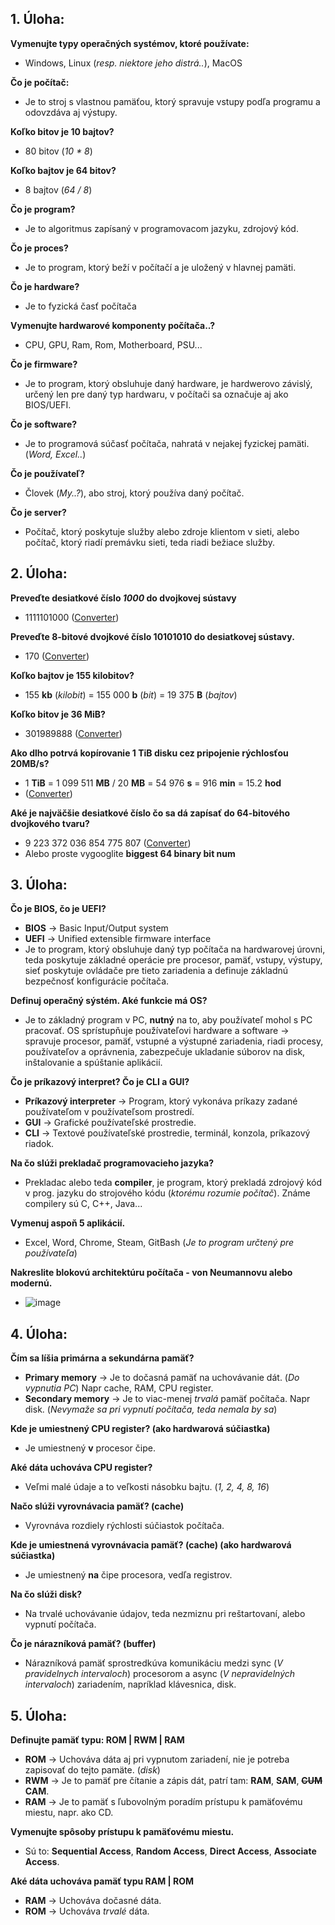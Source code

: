 ## 1. Úloha:


**Vymenujte typy operačných systémov, ktoré používate:**</br>
- Windows, Linux (*resp. niektore jeho distrá..*), MacOS

**Čo je počítač:**</br>
- Je to stroj s vlastnou pamäťou, ktorý spravuje vstupy podľa programu a odovzdáva aj výstupy.

**Koľko bitov je 10 bajtov?**
- 80 bitov (*10 \* 8*)

**Koľko bajtov je 64 bitov?**
- 8 bajtov (*64 / 8*)

**Čo je program?**
- Je to algoritmus zapísaný v programovacom jazyku, zdrojový kód.

**Čo je proces?**
- Je to program, ktorý beží v počítačí a je uložený v hlavnej pamäti.

**Čo je hardware?**
- Je to fyzická časť počítača

**Vymenujte hardwarové komponenty počítača..?**
- CPU, GPU, Ram, Rom, Motherboard, PSU...

**Čo je firmware?**
- Je to program, ktorý obsluhuje daný hardware, je hardwerovo závislý, určený len pre daný typ hardwaru, v počítači sa označuje aj ako BIOS/UEFI.

**Čo je software?**
- Je to programová súčasť počítača, nahratá v nejakej fyzickej pamäti. (*Word, Excel..*)

**Čo je používateľ?**
- Človek (*My..?*), abo stroj, ktorý používa daný počítač.

**Čo je server?**
- Počítač, ktorý poskytuje služby alebo zdroje klientom v sieti, alebo počítač, ktorý riadí premávku sieti, teda riadi bežiace služby.


## 2. Úloha:


**Preveďte desiatkové číslo *1000* do dvojkovej sústavy**
- 1111101000 ([Converter](https://www.rapidtables.com/convert/number/decimal-to-binary.html))

**Preveďte 8-bitové dvojkové číslo 10101010 do desiatkovej sústavy.**
- 170 ([Converter](https://www.rapidtables.com/convert/number/binary-to-decimal.html))

**Koľko bajtov je 155 kilobitov?**
- 155 **kb** (*kilobit*) = 155 000 **b** (*bit*) = 19 375 **B** (*bajtov*)

**Koľko bitov je 36 MiB?**
- 301989888 ([Converter](https://www.thecalculatorsite.com/conversions/datastorage.php))

**Ako dlho potrvá kopírovanie 1 TiB disku cez pripojenie rýchlosťou 20MB/s?**
- 1 **TiB** = 1 099 511 **MB** / 20 **MB** = 54 976 **s** = 916 **min** = 15.2 **hod**
- ([Converter](https://www.gbmb.org/tib-to-mb))

**Aké je najväčšie desiatkové číslo čo sa dá zapísať do 64-bitového dvojkového tvaru?**
- 9 223 372 036 854 775 807 ([Converter](https://www.rapidtables.com/convert/number/decimal-to-binary.html))
- Alebo proste vygooglite **biggest 64 binary bit num**


## 3. Úloha:


**Čo je BIOS, čo je UEFI?**
- **BIOS** -> Basic Input/Output system
- **UEFI** -> Unified extensible firmware interface
- Je to program, ktorý obsluhuje daný typ počítača na hardwarovej úrovni, teda poskytuje základné operácie pre procesor, pamäť, vstupy, výstupy, sieť poskytuje ovládače pre tieto zariadenia a definuje základnú bezpečnosť konfigurácie počítača.

**Definuj operačný sýstém. Aké funkcie má OS?**
- Je to základný program v PC, **nutný** na to, aby používateľ mohol s PC pracovať. OS sprístupňuje používateľovi hardware a software -> spravuje procesor, pamäť, vstupné a výstupné zariadenia, riadi procesy, používateľov a oprávnenia, zabezpečuje ukladanie súborov na disk, inštalovanie a spúštanie aplikácií.

**Čo je príkazový interpret? Čo je CLI a GUI?**
- **Príkazový interpreter** -> Program, ktorý vykonáva príkazy zadané používateľom v používateľsom prostredí.
- **GUI** -> Grafické používateľské prostredie.
- **CLI** -> Textové používateľské prostredie, terminál, konzola, príkazový riadok.

**Na čo slúži prekladač programovacieho jazyka?**
- Prekladac alebo teda **compiler**, je program, ktorý prekladá zdrojový kód v prog. jazyku do strojového kódu (*ktorému rozumie počítač*). Známe compilery sú C, C++, Java...

**Vymenuj aspoň 5 aplikácií.**
- Excel, Word, Chrome, Steam, GitBash (*Je to program určtený pre používateľa*)


**Nakreslite blokovú architektúru počítača - von Neumannovu alebo modernú.**
- ![image](https://user-images.githubusercontent.com/89749147/188817566-0ae02c0a-716e-4a74-8aa4-51df7cbb1025.png)


## 4. Úloha:


**Čím sa líšia primárna a sekundárna pamäť?**
- **Primary memory** -> Je to dočasná pamäť na uchovávanie dát. (*Do vypnutia PC*) Napr cache, RAM, CPU register.
- **Secondary memory** -> Je to viac-menej *trvalá* pamäť počítača. Napr disk. (*Nevymaže sa pri vypnutí počítača, teda nemala by sa*)

**Kde je umiestnený CPU register? (ako hardwarová súčiastka)**
- Je umiestnený **v** procesor čipe.

**Aké dáta uchováva CPU register?**
- Veľmi malé údaje a to veľkosti násobku bajtu. (*1, 2, 4, 8, 16*)

**Načo slúži vyrovnávacia pamäť? (cache)**
- Vyrovnáva rozdiely rýchlosti súčiastok počítača.

**Kde je umiestnená vyrovnávacia pamäť? (cache) (ako hardwarová súčiastka)**
- Je umiestnený **na** čipe procesora, vedľa registrov.

**Na čo slúži disk?**
- Na trvalé uchovávanie údajov, teda nezmiznu pri reštartovaní, alebo vypnutí počítača.

**Čo je nárazníková pamäť? (buffer)**
- Nárazníková pamäť sprostredkúva komunikáciu medzi sync (*V pravidelnych intervaloch*) procesorom a async (*V nepravidelných intervaloch*) zariadením, napríklad klávesnica, disk.


## 5. Úloha:


**Definujte pamäť typu: ROM | RWM | RAM**
- **ROM** -> Uchováva dáta aj pri vypnutom zariadení, nie je potreba zapisovať do tejto pamäte. (*disk*)
- **RWM** -> Je to pamäť pre čítanie a zápis dát, patrí tam: **RAM**, **SAM**, ~~**CUM**~~ **CAM**.
- **RAM** -> Je to pamäť s ľubovolným poradím prístupu k pamäťovému miestu, napr. ako CD.

**Vymenujte spôsoby prístupu k pamäťovému miestu.**
- Sú to: **Sequential Access**, **Random Access**, **Direct Access**, **Associate Access**.

**Aké dáta uchováva pamäť typu RAM | ROM**
- **RAM** -> Uchováva dočasné dáta.
- **ROM** -> Uchováva *trvalé* dáta.







